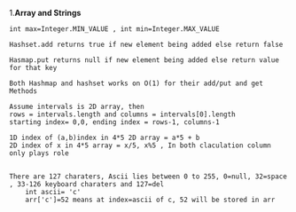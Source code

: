 1.**Array and Strings**

    int max=Integer.MIN_VALUE , int min=Integer.MAX_VALUE

    Hashset.add returns true if new element being added else return false

    Hasmap.put returns null if new element being added else return value for that key

    Both Hashmap and hashset works on O(1) for their add/put and get Methods

    Assume intervals is 2D array, then 
    rows = intervals.length and columns = intervals[0].length
    starting index= 0,0, ending index = rows-1, columns-1

    1D index of (a,b)index in 4*5 2D array = a*5 + b
    2D index of x in 4*5 array = x/5, x%5 , In both claculation column only plays role


    There are 127 charaters, Ascii lies between 0 to 255, 0=null, 32=space , 33-126 keyboard charaters and 127=del
        int ascii= 'c'
        arr['c']=52 means at index=ascii of c, 52 will be stored in arr 